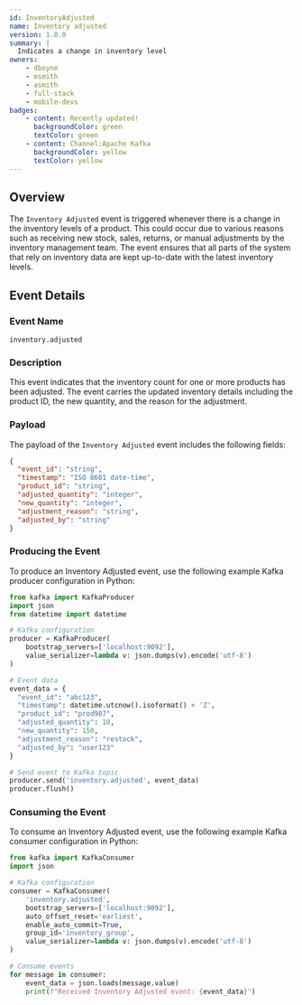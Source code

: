 ```yaml
---
id: InventoryAdjusted
name: Inventory adjusted
version: 1.0.0
summary: |
  Indicates a change in inventory level
owners:
    - dboyne
    - msmith
    - asmith
    - full-stack
    - mobile-devs
badges:
    - content: Recently updated!
      backgroundColor: green
      textColor: green
    - content: Channel:Apache Kafka
      backgroundColor: yellow
      textColor: yellow
---
```


## Overview

The `Inventory Adjusted` event is triggered whenever there is a change in the inventory levels of a product. This could occur due to various reasons such as receiving new stock, sales, returns, or manual adjustments by the inventory management team. The event ensures that all parts of the system that rely on inventory data are kept up-to-date with the latest inventory levels.

<NodeGraph />

## Event Details

### Event Name
`inventory.adjusted`

### Description
This event indicates that the inventory count for one or more products has been adjusted. The event carries the updated inventory details including the product ID, the new quantity, and the reason for the adjustment.

### Payload
The payload of the `Inventory Adjusted` event includes the following fields:

```json title="Example of payload" frame="terminal"
{
  "event_id": "string",
  "timestamp": "ISO 8601 date-time",
  "product_id": "string",
  "adjusted_quantity": "integer",
  "new_quantity": "integer",
  "adjustment_reason": "string",
  "adjusted_by": "string"
}
```

### Producing the Event

To produce an Inventory Adjusted event, use the following example Kafka producer configuration in Python:

```python title="Produce event in Python" frame="terminal"
from kafka import KafkaProducer
import json
from datetime import datetime

# Kafka configuration
producer = KafkaProducer(
    bootstrap_servers=['localhost:9092'],
    value_serializer=lambda v: json.dumps(v).encode('utf-8')
)

# Event data
event_data = {
  "event_id": "abc123",
  "timestamp": datetime.utcnow().isoformat() + 'Z',
  "product_id": "prod987",
  "adjusted_quantity": 10,
  "new_quantity": 150,
  "adjustment_reason": "restock",
  "adjusted_by": "user123"
}

# Send event to Kafka topic
producer.send('inventory.adjusted', event_data)
producer.flush()
```

### Consuming the Event

To consume an Inventory Adjusted event, use the following example Kafka consumer configuration in Python:

```python title="Consuming the event with python" frame="terminal"
from kafka import KafkaConsumer
import json

# Kafka configuration
consumer = KafkaConsumer(
    'inventory.adjusted',
    bootstrap_servers=['localhost:9092'],
    auto_offset_reset='earliest',
    enable_auto_commit=True,
    group_id='inventory_group',
    value_serializer=lambda v: json.dumps(v).encode('utf-8')
)

# Consume events
for message in consumer:
    event_data = json.loads(message.value)
    print(f"Received Inventory Adjusted event: {event_data}")
```